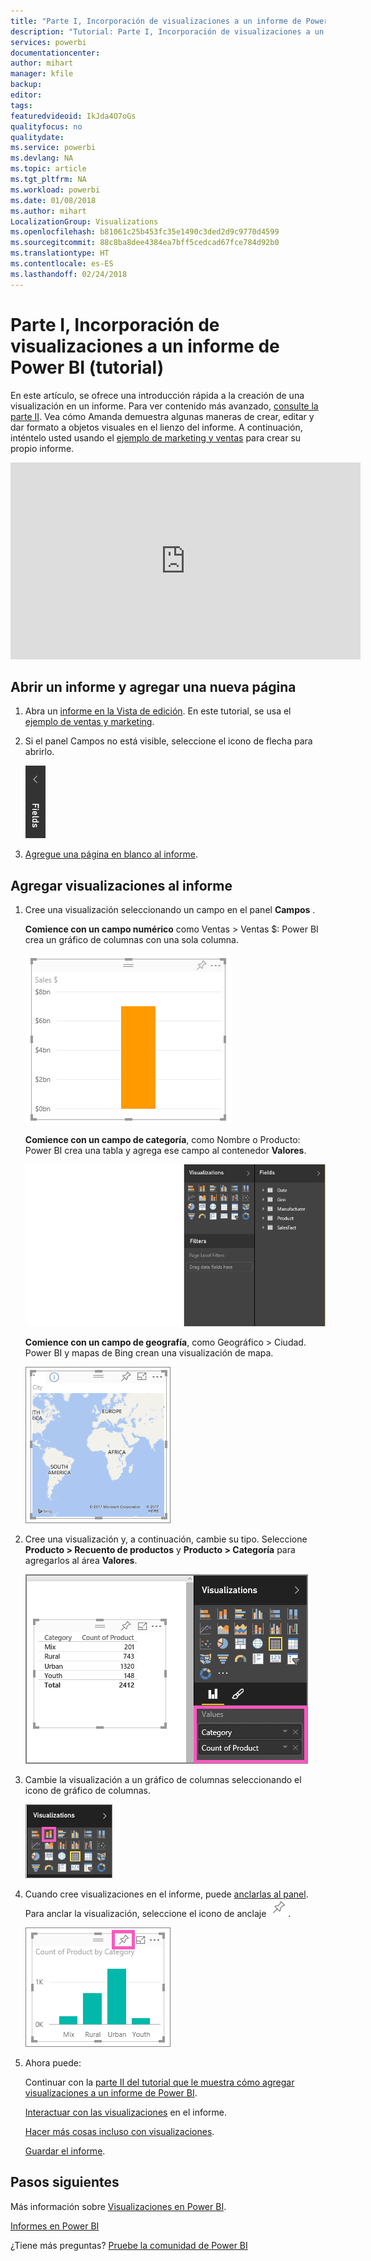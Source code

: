 ```yaml
---
title: "Parte I, Incorporación de visualizaciones a un informe de Power BI (tutorial)"
description: "Tutorial: Parte I, Incorporación de visualizaciones a un informe de Power BI"
services: powerbi
documentationcenter: 
author: mihart
manager: kfile
backup: 
editor: 
tags: 
featuredvideoid: IkJda4O7oGs
qualityfocus: no
qualitydate: 
ms.service: powerbi
ms.devlang: NA
ms.topic: article
ms.tgt_pltfrm: NA
ms.workload: powerbi
ms.date: 01/08/2018
ms.author: mihart
LocalizationGroup: Visualizations
ms.openlocfilehash: b81061c25b453fc35e1490c3ded2d9c9770d4599
ms.sourcegitcommit: 88c8ba8dee4384ea7bff5cedcad67fce784d92b0
ms.translationtype: HT
ms.contentlocale: es-ES
ms.lasthandoff: 02/24/2018
---
```

# <a name="part-i-add-visualizations-to-a-power-bi-report-tutorial"></a>Parte I, Incorporación de visualizaciones a un informe de Power BI (tutorial)
En este artículo, se ofrece una introducción rápida a la creación de una visualización en un informe.  Para ver contenido más avanzado, [consulte la parte II](power-bi-report-add-visualizations-ii.md). Vea cómo Amanda demuestra algunas maneras de crear, editar y dar formato a objetos visuales en el lienzo del informe. A continuación, inténtelo usted usando el [ejemplo de marketing y ventas](sample-datasets.md) para crear su propio informe.

<iframe width="560" height="315" src="https://www.youtube.com/embed/IkJda4O7oGs" frameborder="0" allowfullscreen></iframe>


## <a name="open-a-report-and-add-a-new-page"></a>Abrir un informe y agregar una nueva página
1. Abra un [informe en la Vista de edición](service-reading-view-and-editing-view.md). En este tutorial, se usa el [ejemplo de ventas y marketing](sample-datasets.md).
2. Si el panel Campos no está visible, seleccione el icono de flecha para abrirlo. 
   
   ![](media/power-bi-report-add-visualizations-i/pbi_nancy_fieldsfiltersarrow.png)
3. [Agregue una página en blanco al informe](power-bi-report-add-page.md).

## <a name="add-visualizations-to-the-report"></a>Agregar visualizaciones al informe
1. Cree una visualización seleccionando un campo en el panel **Campos** .  
   
   **Comience con un campo numérico** como Ventas > Ventas $: Power BI crea un gráfico de columnas con una sola columna.
   
   ![](media/power-bi-report-add-visualizations-i/pbi_onecolchart.png)
   
   **Comience con un campo de categoría**, como Nombre o Producto: Power BI crea una tabla y agrega ese campo al contenedor **Valores**.
   
   ![](media/power-bi-report-add-visualizations-i/pbi_agif_createchart3.gif)
   
   **Comience con un campo de geografía**, como Geográfico > Ciudad. Power BI y mapas de Bing crean una visualización de mapa.
   
   ![](media/power-bi-report-add-visualizations-i/power-bi-map.png)
2. Cree una visualización y, a continuación, cambie su tipo. Seleccione **Producto > Recuento de productos** y **Producto > Categoría** para agregarlos al área **Valores**.
   
   ![](media/power-bi-report-add-visualizations-i/part1table1.png)
3. Cambie la visualización a un gráfico de columnas seleccionando el icono de gráfico de columnas.
   
   ![](media/power-bi-report-add-visualizations-i/part1converttocolumn.png)
4. Cuando cree visualizaciones en el informe, puede [anclarlas al panel](service-dashboard-pin-tile-from-report.md). Para anclar la visualización, seleccione el icono de anclaje ![](media/power-bi-report-add-visualizations-i/pinnooutline.png).
   
   ![](media/power-bi-report-add-visualizations-i/part1pin1.png)
5. Ahora puede:
   
   Continuar con la [parte II del tutorial que le muestra cómo agregar visualizaciones a un informe de Power BI](power-bi-report-add-visualizations-ii.md).
   
   [Interactuar con las visualizaciones](service-reading-view-and-editing-view.md) en el informe.
   
   [Hacer más cosas incluso con visualizaciones](power-bi-report-visualizations.md).
   
   [Guardar el informe](service-report-save.md).

## <a name="next-steps"></a>Pasos siguientes
Más información sobre [Visualizaciones en Power BI](power-bi-report-visualizations.md).

[Informes en Power BI](service-reports.md)

¿Tiene más preguntas? [Pruebe la comunidad de Power BI](http://community.powerbi.com/)

